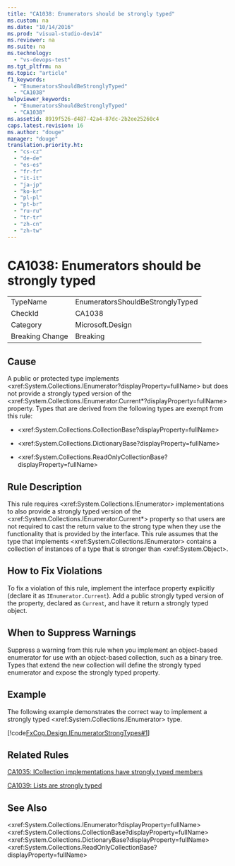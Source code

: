 ```yaml
---
title: "CA1038: Enumerators should be strongly typed"
ms.custom: na
ms.date: "10/14/2016"
ms.prod: "visual-studio-dev14"
ms.reviewer: na
ms.suite: na
ms.technology: 
  - "vs-devops-test"
ms.tgt_pltfrm: na
ms.topic: "article"
f1_keywords: 
  - "EnumeratorsShouldBeStronglyTyped"
  - "CA1038"
helpviewer_keywords: 
  - "EnumeratorsShouldBeStronglyTyped"
  - "CA1038"
ms.assetid: 8919f526-d487-42a4-87dc-2b2ee25260c4
caps.latest.revision: 16
ms.author: "douge"
manager: "douge"
translation.priority.ht: 
  - "cs-cz"
  - "de-de"
  - "es-es"
  - "fr-fr"
  - "it-it"
  - "ja-jp"
  - "ko-kr"
  - "pl-pl"
  - "pt-br"
  - "ru-ru"
  - "tr-tr"
  - "zh-cn"
  - "zh-tw"
---
```

# CA1038: Enumerators should be strongly typed
|||  
|-|-|  
|TypeName|EnumeratorsShouldBeStronglyTyped|  
|CheckId|CA1038|  
|Category|Microsoft.Design|  
|Breaking Change|Breaking|  
  
## Cause  
 A public or protected type implements \<xref:System.Collections.IEnumerator?displayProperty=fullName> but does not provide a strongly typed version of the \<xref:System.Collections.IEnumerator.Current*?displayProperty=fullName> property. Types that are derived from the following types are exempt from this rule:  
  
-   \<xref:System.Collections.CollectionBase?displayProperty=fullName>  
  
-   \<xref:System.Collections.DictionaryBase?displayProperty=fullName>  
  
-   \<xref:System.Collections.ReadOnlyCollectionBase?displayProperty=fullName>  
  
## Rule Description  
 This rule requires \<xref:System.Collections.IEnumerator> implementations to also provide a strongly typed version of the \<xref:System.Collections.IEnumerator.Current*> property so that users are not required to cast the return value to the strong type when they use the functionality that is provided by the interface. This rule assumes that the type that implements \<xref:System.Collections.IEnumerator> contains a collection of instances of a type that is stronger than \<xref:System.Object>.  
  
## How to Fix Violations  
 To fix a violation of this rule, implement the interface property explicitly (declare it as `IEnumerator.Current`). Add a public strongly typed version of the property, declared as `Current`, and have it return a strongly typed object.  
  
## When to Suppress Warnings  
 Suppress a warning from this rule when you implement an object-based enumerator for use with an object-based collection, such as a binary tree. Types that extend the new collection will define the strongly typed enumerator and expose the strongly typed property.  
  
## Example  
 The following example demonstrates the correct way to implement a strongly typed \<xref:System.Collections.IEnumerator> type.  
  
 [!code[FxCop.Design.IEnumeratorStrongTypes#1](../codequality/codesnippet/CSharp/ca1038--enumerators-should-be-strongly-typed_1.cs)]  
  
## Related Rules  
 [CA1035: ICollection implementations have strongly typed members](../codequality/ca1035--icollection-implementations-have-strongly-typed-members.md)  
  
 [CA1039: Lists are strongly typed](../codequality/ca1039--lists-are-strongly-typed.md)  
  
## See Also  
 \<xref:System.Collections.IEnumerator?displayProperty=fullName>   
 \<xref:System.Collections.CollectionBase?displayProperty=fullName>   
 \<xref:System.Collections.DictionaryBase?displayProperty=fullName>   
 \<xref:System.Collections.ReadOnlyCollectionBase?displayProperty=fullName>